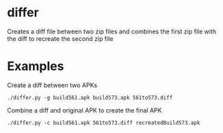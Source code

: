 differ
======

Creates a diff file between two zip files and combines the first zip file with the diff to recreate the second zip file


Examples
======
Create a diff between two APKs
```
./differ.py -g build561.apk build573.apk 561to573.diff
```

Combine a diff and original APK to create the final APK
```
./differ.py -c build561.apk 561to573.diff recreatedBuild573.apk
```